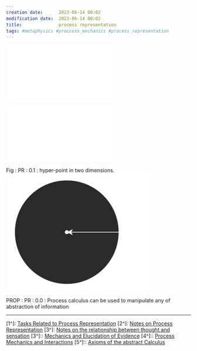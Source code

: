 ```yaml
---
creation date:		2023-06-14 00:02
modification date:	2023-06-14 00:02
title: 				process representation
tags: #metaphysics #proccess_mechanics #process_representation
---
```


![Iso-EM-0.4](Iso-EM-0.4.md)

![Def-PR-0.0-hyper-point](Def-PR-0.0-hyper-point.md)

Fig : PR : 0.1 : hyper-point in two dimensions.
![Hyper-point representation](Hyper-point%20representation.svg)

PROP : PR : 0.0 : Process calculus can be used to manipulate any of abstraction of information






---
[1^]: [Tasks Related to Process Representation](Tasks%20Related%20to%20Process%20Representation.md)
[2^]: [Notes on Process Representation](Notes%20on%20Process%20Representation.md)
[3^]: [Notes on the relationship between thought and sensation](Notes%20on%20the%20relationship%20between%20thought%20and%20sensation.md)
[3^]:: [Mechanics and Elucidation of Evidence](Mechanics%20and%20Elucidation%20of%20Evidence.md)
[4^]:: [Process Mechanics and Interactions](Process%20Mechanics%20and%20Interactions.md)
[5^]:: [Axioms of the abstract Calculus](Axioms%20of%20the%20abstract%20Calculus.md)


